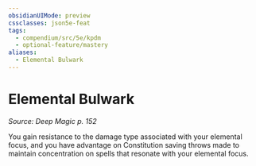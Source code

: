 ```yaml
---
obsidianUIMode: preview
cssclasses: json5e-feat
tags:
  - compendium/src/5e/kpdm
  - optional-feature/mastery
aliases:
  - Elemental Bulwark
---
```

# Elemental Bulwark
*Source: Deep Magic p. 152*  

You gain resistance to the damage type associated with your elemental focus, and you have advantage on Constitution saving throws made to maintain concentration on spells that resonate with your elemental focus.
